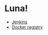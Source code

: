 # Luna!

* [Jenkins](http://34.192.234.210:8080)
* [Docker registry](https://hub.docker.com/r/yangcongknight/piu-server/)
